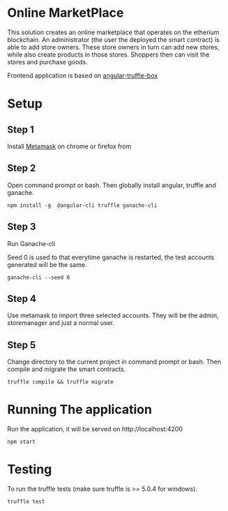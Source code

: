 # Online MarketPlace

This solution creates an online marketplace that operates on the etherium blockchain. An administrator (the user the deployed the smart contract)
is able to add store owners. These store owners in turn can add new stores, while also create products in those stores.
Shoppers then can visit the stores and purchase goods.


Frontend application is based on [angular-truffle-box](https://truffleframework.com/boxes/angular-truffle-box)


# Setup

## Step 1

Install [Metamask](https://metamask.io/) on chrome or firefox from 

## Step 2

Open command prompt or bash. Then globally install angular, truffle and ganache.

```
npm install -g  @angular-cli truffle ganache-cli
```

## Step 3
Run Ganache-cli

Seed 0 is used to that everytime ganache is restarted, the test accounts generated will be the same.

```
ganache-cli --seed 0 
```

## Step 4

Use metamask to import three selected accounts. They will be the admin, storemanager and just a normal user.

## Step 5

Change directory to the current project in command prompt or bash. Then compile and migrate the smart contracts.

```
truffle compile && truffle migrate
```

# Running The application

Run the application, it will be served on http://localhost:4200
```
npm start
```

# Testing

To run the truffle tests (make sure truffle is >= 5.0.4 for windows).

```
truffle test
```

